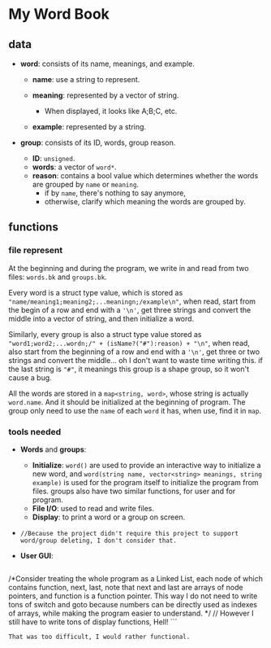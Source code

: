 # My Word Book

## data

- **word**: consists of its name, meanings, and example.

    - **name**: use a string to represent.
    - **meaning**: represented by a vector of string.
        - When displayed, it looks like A;B;C, etc.

    - **example**: represented by a string.

- **group**: consists of its ID, words, group reason.
    - **ID**: `unsigned`.
    - **words**: a vector of `word*`.
    - **reason**: contains a bool value which determines whether the words are grouped by `name` or `meaning`.
        - if by `name`, there's nothing to say anymore, 
        - otherwise, clarify which meaning the words are grouped by.



## functions

### file represent

At the beginning and during the program, we write in and read from two files: `words.bk` and `groups.bk`.

Every word is a struct type value, which is stored as `"name/meaning1;meaning2;...meaningn;/example\n"`, when read, start from the begin of a row and end with a `'\n'`, get three strings and convert the middle into a vector of string, and then initialize a word.

Similarly, every group is also a struct type value stored as `"word1;word2;...wordn;/" + (isName?("#"):reason) + "\n"`, when read, also start from the beginning of a row and end with a `'\n'`, get three or two strings and convert the middle... oh I don't want to waste time writing this. if the last string is `"#"`, it meanings this group is a shape group, so it won't cause a bug.

All the words are stored in a `map<string, word>`, whose string is actually `word.name`. And it should be initialized at the beginning of program. The group only need to use the `name` of each `word` it has, when use, find it in `map`.

### tools needed

- **Words** and **groups**:
  
    - **Initialize**: `word()` are used to provide an interactive way to initialize a new word, and `word(string name, vector<string> meanings, string example)` is used for the program itself to initialize the program from files. groups also have two similar functions, for user and for program.
    - **File I/O**: used to read and write files.
    - **Display**: to print a word or a group on screen.
    
- `//Because the project didn't require this project to support word/group deleting, I don't consider that.`
  
- **User GUI**:

    ```c++
/*Consider treating the whole program as a Linked List, each node of which contains function, next, last, note that next and last are arrays of node pointers, and function is a function pointer. This way I do not need to write tons of switch and goto because numbers can be directly used as indexes of arrays, while making the program easier to understand. */
    // However I still have to write tons of display functions, Hell!
    ```
    
    That was too difficult, I would rather functional.